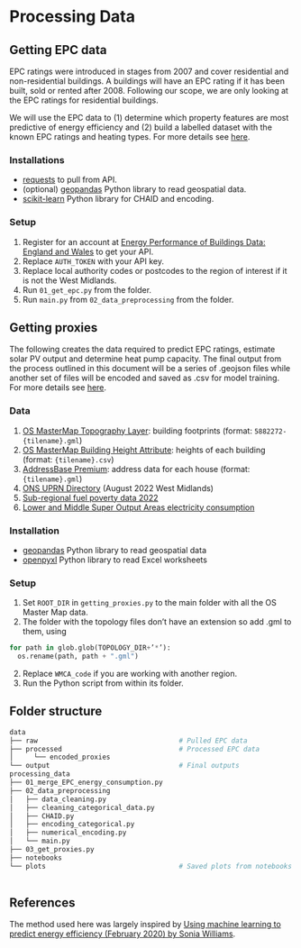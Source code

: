 # Processing Data

## Getting EPC data
EPC ratings were introduced in stages from 2007 and cover residential and non-residential buildings. A buildings will have an EPC rating if it has been built, sold or rented after 2008.  Following our scope, we are only looking at the EPC ratings for residential buildings.

We will use the EPC data to (1) determine which property features are most predictive of energy efficiency and (2) build a labelled dataset with the known EPC ratings and heating types. For more details see [here](https://github.com/DSSGxUK/s22_wmca/blob/main/technical_docs/01A_GettingProxies.pdf).

### Installations
- [requests](https://pypi.org/project/requests/) to pull from API.
- (optional) [geopandas](https://geopandas.org/en/stable/getting_started/install.html) Python library to read geospatial data.
- [scikit-learn](https://scikit-learn.org/stable/) Python library for CHAID and encoding.

### Setup
1. Register for an account at [Energy Performance of Buildings Data: England and Wales](https://epc.opendatacommunities.org/) to get your API.
2. Replace `AUTH_TOKEN` with your API key.
3. Replace local authority codes or postcodes to the region of interest if it is not the West Midlands.
4. Run `01_get_epc.py` from the folder.
5. Run `main.py` from `02_data_preprocessing` from the folder.

## Getting proxies
The following creates the data required to predict EPC ratings, estimate solar PV output and determine heat pump capacity. The final output from the process outlined in this document will be a series of .geojson files while another set of files will be encoded and saved as .csv for model training. For more details see [here]().

### Data
1. [OS MasterMap Topography Layer](https://www.ordnancesurvey.co.uk/business-government/products/mastermap-topography): building footprints (format: `5882272-{tilename}.gml`)
2. [OS MasterMap Building Height Attribute](https://www.ordnancesurvey.co.uk/business-government/products/mastermap-building): heights of each building (format: `{tilename}.csv`)
3. [AddressBase Premium](https://www.ordnancesurvey.co.uk/business-government/products/addressbase-premium): address data for each house (format: `{tilename}.gml`)
4. [ONS UPRN Directory](https://geoportal.statistics.gov.uk/datasets/ons-uprn-directory-august-2022/about) (August 2022 West Midlands)
5. [Sub-regional fuel poverty data 2022](https://www.gov.uk/government/statistics/sub-regional-fuel-poverty-data-2022)
6. [Lower and Middle Super Output Areas electricity consumption](https://www.gov.uk/government/statistics/lower-and-middle-super-output-areas-electricity-consumption)

### Installation
- [geopandas](https://geopandas.org/en/stable/getting_started/install.html) Python library to read geospatial data
- [openpyxl](https://openpyxl.readthedocs.io/en/stable/) Python library to read Excel worksheets

### Setup
1. Set `ROOT_DIR` in `getting_proxies.py` to the main folder with all the OS Master Map data.
2. The folder with the topology files don’t have an extension so add .gml to them, using
```python
for path in glob.glob(TOPOLOGY_DIR+’*’):
  os.rename(path, path + ".gml")
```
2. Replace `WMCA_code` if you are working with another region.
3. Run the Python script from within its folder.

## Folder structure
```bash
data
├── raw                                   # Pulled EPC data
├── processed                             # Processed EPC data
│     └── encoded_proxies
└── output                                # Final outputs	
processing_data
├── 01_merge_EPC_energy_consumption.py	                  
├── 02_data_preprocessing
│   ├── data_cleaning.py
│   ├── cleaning_categorical_data.py
│   ├── CHAID.py
│   ├── encoding_categorical.py
│   ├── numerical_encoding.py
│   └── main.py
├── 03_get_proxies.py	
├── notebooks	
└── plots                                 # Saved plots from notebooks
    
```

## References
The method used here was largely inspired by [Using machine learning to predict energy efficiency (February 2020) by Sonia Williams](https://datasciencecampus.ons.gov.uk/projects/using-machine-learning-to-predict-energy-efficiency/).
